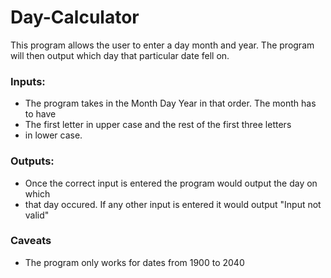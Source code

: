 # Day-Calculator
This program allows the user to enter a day month and year. The program will then output which day that particular date fell on.

### Inputs:
- The program takes in the Month Day Year in that order. The month has to have
- The first letter in upper case and the rest of the first three letters 
- in lower case. 

### Outputs:
- Once the correct input is entered the program would output the day on which
- that day occured. If any other input is entered it would output "Input not valid"

### Caveats
- The program only works for dates from 1900 to 2040
